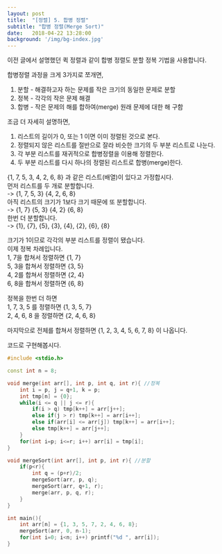 ```yaml
---
layout: post
title:  "[정렬] 5. 합병 정렬"
subtitle: "합병 정렬(Merge Sort)"
date:   2018-04-22 13:28:00
background: '/img/bg-index.jpg'
---
```


이전 글에서 설명했던 퀵 정렬과 같이 합병 정렬도 분할 정복 기법을 사용합니다.

합병정렬 과정을 크게 3가지로 쪼개면,
1. 분할 - 해결하고자 하는 문제를 작은 크기의 동일한 문제로 분할
2. 정복 - 각각의 작은 문제 해결
3. 합병 - 작은 문제의 해를 합하여(merge) 원래 문제에 대한 해 구함

조금 더 자세히 설명하면,
1. 리스트의 길이가 0, 또는 1 이면 이미 정렬된 것으로 본다.
2. 정렬되지 않은 리스트를 절반으로 잘라 비슷한 크기의 두 부분 리스트로 나눈다.
3. 각 부분 리스트를 재귀적으로 합병정렬을 이용해 정렬한다.
4. 두 부분 리스트를 다시 하나의 정렬된 리스트로 합병(merge)한다.

{1, 7, 5, 3, 4, 2, 6, 8} 과 같은 리스트(배열)이 있다고 가정합시다.<br>
먼저 리스트를 두 개로 분할합니다.<br>
-> {1, 7, 5, 3} {4, 2, 6, 8}<br>
아직 리스트의 크기가 1보다 크기 때문에 또 분할합니다.<br>
-> {1, 7} {5, 3} {4, 2} {6, 8}<br>
한번 더 분할합니다.<br>
-> {1}, {7}, {5}, {3}, {4}, {2}, {6}, {8}<br>

크기가 1이므로 각각의 부분 리스트를 정렬이 됐습니다.<br>
이제 정복 차례입니다.<br>
1, 7을 합쳐서 정렬하면 {1, 7}<br>
5, 3을 합쳐서 정렬하면 {3, 5}<br>
4, 2를 합쳐서 정렬하면 {2, 4}<br>
6, 8을 합쳐서 정렬하면 {6, 8}<br>

정복을 한번 더 하면<br>
1, 7, 3, 5 를 정렬하면 {1, 3, 5, 7}<br>
2, 4, 6, 8 을 정렬하면 {2, 4, 6, 8}<br>

마지막으로 전체를 합쳐서 정렬하면 {1, 2, 3, 4, 5, 6, 7, 8} 이 나옵니다.

코드로 구현해봅시다.
```cpp
#include <stdio.h>

const int n = 8;

void merge(int arr[], int p, int q, int r){ //정복
    int i = p, j = q+1, k = p;
    int tmp[n] = {0};
    while(i <= q || j <= r){
        if(i > q) tmp[k++] = arr[j++];
        else if(j > r) tmp[k++] = arr[i++];
        else if(arr[i] <= arr[j]) tmp[k++] = arr[i++];
        else tmp[k++] = arr[j++];
    }
    for(int i=p; i<=r; i++) arr[i] = tmp[i];
}

void mergeSort(int arr[], int p, int r){ //분할
    if(p<r){
        int q = (p+r)/2;
        mergeSort(arr, p, q);
        mergeSort(arr, q+1, r);
        merge(arr, p, q, r);
    }
}

int main(){
    int arr[n] = {1, 3, 5, 7, 2, 4, 6, 8};
    mergeSort(arr, 0, n-1);
    for(int i=0; i<n; i++) printf("%d ", arr[i]);
}
```
